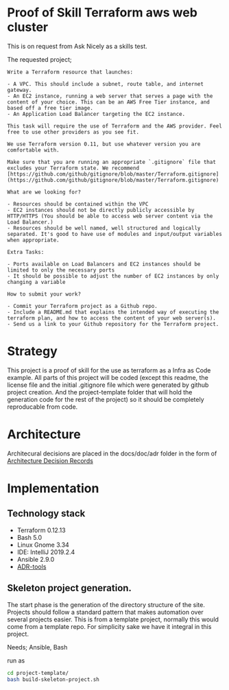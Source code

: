 # Proof of Skill  Terraform aws web cluster


This is on request from Ask Nicely as a skills test. 

The requested project; 

```
Write a Terraform resource that launches:

- A VPC. This should include a subnet, route table, and internet gateway.
- An EC2 instance, running a web server that serves a page with the content of your choice. This can be an AWS Free Tier instance, and based off a free tier image.
- An Application Load Balancer targeting the EC2 instance.

This task will require the use of Terraform and the AWS provider. Feel free to use other providers as you see fit.

We use Terraform version 0.11, but use whatever version you are comfortable with.

Make sure that you are running an appropriate `.gitignore` file that excludes your Terraform state. We recommend [https://github.com/github/gitignore/blob/master/Terraform.gitignore](https://github.com/github/gitignore/blob/master/Terraform.gitignore)

What are we looking for?

- Resources should be contained within the VPC
- EC2 instances should not be directly publicly accessible by HTTP/HTTPS (You should be able to access web server content via the Load Balancer.)
- Resources should be well named, well structured and logically separated. It's good to have use of modules and input/output variables when appropriate.

Extra Tasks:

- Ports available on Load Balancers and EC2 instances should be limited to only the necessary ports
- It should be possible to adjust the number of EC2 instances by only changing a variable

How to submit your work?

- Commit your Terraform project as a Github repo.
- Include a README.md that explains the intended way of executing the terraform plan, and how to access the content of your web server(s).
- Send us a link to your Github repository for the Terraform project.
```

# Strategy 

This project is a proof of skill for the use as terraform as a Infra as Code example. All parts of this project will be coded (except this readme, the license file and the initial .gitignore file which were generated by github project creation. And the project-template folder that will hold the generation code for the rest of the project) so it should be completely reproducable from code. 

# Architecture 

Architecural decisions are placed in the docs/doc/adr folder in the form of [Architecture Decision Records](https://github.com/joelparkerhenderson/architecture_decision_record) 
# Implementation 

## Technology stack
- Terraform 0.12.13
- Bash 5.0 
- Linux Gnome 3.34 
- IDE: IntelliJ 2019.2.4  
- Ansible 2.9.0 
- [ADR-tools](https://github.com/npryce/adr-tools/releases/tag/3.0.0)  

## Skeleton project generation. 
The start phase is the generation of the directory structure of the site. Projects should follow a standard pattern that makes automation over several projects easier.
This is from a template project, normally this would come from a template repo. For simplicity sake we have it integral in this project. 

Needs; Ansible, Bash

run as 

```bash 
cd project-template/
bash build-skeleton-project.sh
```


